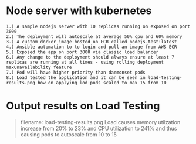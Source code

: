 # Node server with kubernetes 
    1.) A sample nodejs server with 10 replicas running on exposed on port 3000 
    2.) The deployment will autoscale at average 50% cpu and 60% memory 
    3.) A custom docker image hosted on ECR called nodejs-test:latest 
    4.) Ansible automation to to login and pull an image from AWS ECR 
    5.) Exposed the app on port 3000 via classic load balancer 
    6.) Any change to the deployment should always ensure at least 7 replicas are running at all times - using rolling deployment maxUnavailability feature 
    7.) Pod will have higher priority than daemonset pods 
    8.) Load tested the application and it can be seen in load-testing-results.png how on applying lod pods scaled to max 15 from 10
    
# Output results on Load Testing
> filename: load-testing-results.png
Load causes memory utilzation increase from 20% to 23% and CPU utilization to 241% and thus causing pods to autoscale from 10 to 15  